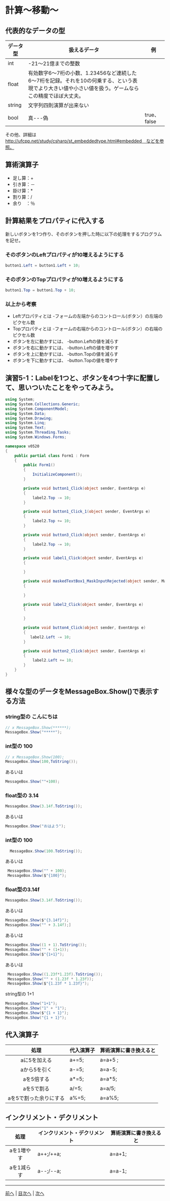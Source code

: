 # 計算～移動～

## 代表的なデータの型
|データ型|扱えるデータ|例|
|-------|-----------|--|
|int    | -21～21億までの整数  |        |
|float  |有効数字6～7桁の小数、1.23456など連続した6～7桁を記録。それを10の何乗する、という表現でより大きい値や小さい値を扱う。ゲームならこの精度でほぼ大丈夫。||
|string |文字列四則演算が出来ない          
|bool   |真---偽           |true、false |

その他、詳細は http://ufcpp.net/study/csharp/st_embeddedtype.html#embedded　などを参照。

## 算術演算子
- 足し算：+
- 引き算：－
- 掛け算：*
- 割り算：/
- 余り　：％
## 計算結果をプロパティに代入する
新しいボタンを1つ作り、そのボタンを押した時に以下の処理をするプログラムを記せ。

### そのボタンのLeftプロパティが10増えるようにする
```cs
button1.Left = button1.Left + 10;
```

### そのボタンのTopプロパティが10増えるようにする
```cs
button1.Top = button1.Top + 10;
```

### 以上から考察
- Leftプロパティとは
  -フォームの左端からのコントロール(ボタン）の左端のピクセル数
- Topプロパティとは
  -フォームの右端からのコントロール(ボタン）の右端のピクセル数
- ボタンを左に動かすには、
  -button.Leftの値を減らす
- ボタンを右に動かすには、
  -button.Leftの値を増やす
- ボタンを上に動かすには、
  -button.Topの値を減らす
- ボタンを下に動かすには、
  -button.Topの値を増やす

## 演習5-1：Labelを1つと、ボタンを4つ十字に配置して、思いついたことをやってみよう。

```cs
using System;
using System.Collections.Generic;
using System.ComponentModel;
using System.Data;
using System.Drawing;
using System.Linq;
using System.Text;
using System.Threading.Tasks;
using System.Windows.Forms;

namespace v0520
{
    public partial class Form1 : Form
    {
        public Form1()
        {
            InitializeComponent();
        }

        private void button1_Click(object sender, EventArgs e)
        {
            label2.Top -= 10;
        }

        private void button1_Click_1(object sender, EventArgs e)
        {
            label2.Top += 10;
        }

        private void button3_Click(object sender, EventArgs e)
        {
            label2.Top -= 10;
        }

        private void label1_Click(object sender, EventArgs e)
        {

        }

        private void maskedTextBox1_MaskInputRejected(object sender, MaskInputRejectedEventArgs e)
        {
            
        }

        private void label2_Click(object sender, EventArgs e)
        {
           
        }

        private void button4_Click(object sender, EventArgs e)
        {
           label2.Left -= 10;
        }

        private void button2_Click(object sender, EventArgs e)
        {
            label2.Left += 10;
        }
    }
}

```

## 様々な型のデータをMessageBox.Show()で表示する方法
### string型の こんにちは
```cs
// x MessageBox.Show(******);
MessageBox.Show("*****");

```

### int型の 100
```cs
// x MessageBox.Show(100);
MessageBox.Show(100,ToString());
```

あるいは

```cs
MessageBox.Show(""+100);
```

### float型の 3.14
```cs
MessageBox.Show(3.14f.ToString());
```

あるいは

```cs
MessageBox.Show("おはよう");
```

### int型の 100
```cs
  MessageBox.Show(100.ToString());
```

あるいは

```cs
 MessageBox.Show("" + 100);
 MessageBox.Show($"{100}");
```

### float型の3.14f
```cs
MessageBox.Show(3.14f.ToString());
```

あるいは
```cs
MessageBox.Show($"{3.14f}");
MessageBox.Show("" + 3.14f);]
```

あるいは
```cs
MessageBox.Show((1 + 1).ToString());
MessageBox.Show("" + (1+1));
MessageBox.Show($"{1+1}");
```

あるいは
```cs
 MessageBox.Show((1.23f*1.23f).ToString());
 MessageBox.Show("" + (1.23f * 1.23f));
 MessageBox.Show($"{1.23f * 1.23f}");
```
string型の 1+1
```cs
MessageBox.Show("1+1");
MessageBox.Show("1" + "1");
MessageBox.Show($"{1 + 1}");
MessageBox.Show("{1 + 1}");
```
## 代入演算子
|処理                   |代入演算子|算術演算に書き換えると|
|:---------------------:|---------|-------------------|
|aに5を加える           |  a+=5;     | a=a+5 ;                 |
|aから5を引く           |  a-=5;     | a=a-5;                  |
|aを5倍する             |  a*=5;     | a=a*5;                  |
|aを5で割る             |  a/=5;     | a=a/5;                  |
|aを5で割った余りにする   | a%=5;     | a=a%5;                  |

## インクリメント・デクリメント
|処理      |インクリメント・デクリメント|算術演算に書き換えると|
|:-------:|--------------------------|----------------------|
|aを1増やす|         a++;/++a;              |      a=a+1;             |		
|aを1減らす|	       a--;/--a;              |      a=a-1;             |

---

[前へ](04.md) | [目次へ](README.md#%E7%9B%AE%E6%AC%A1) | [次へ](06.md)
